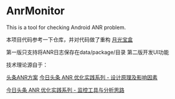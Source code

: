 # AnrMonitor  

This is a tool for checking Android ANR problem.

本项目代码参考一下仓库，并对代码做了重构
[月光宝盒](https://github.com/xiaolutang/MoonlightTreasureBox)

第一版只支持将ANR日志保存在data/package/目录
第二版开发UI功能

技术理论源自于：

[头条ANR方案](https://mp.weixin.qq.com/mp/appmsgalbum?__biz=MzI1MzYzMjE0MQ==&action=getalbum&album_id=1780091311874686979&scene=173&from_msgid=2247489949&from_itemidx=1&count=3&nolastread=1#wechat_redirect)
[今日头条 ANR 优化实践系列 - 设计原理及影响因素](https://juejin.cn/post/6940061649348853796)

[今日头条 ANR 优化实践系列 - 监控工具与分析思路](https://juejin.cn/post/6942665216781975582#heading-16)




